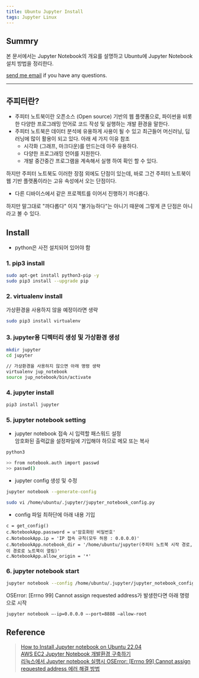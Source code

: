 ```yaml
---
title: Ubuntu Jupyter Install
tags: Jupyter Linux
---
```


## Summry

본 문서에서는 Jupyter Notebook의 개요를 설명하고 Ubuntu에 Jupyter Notebook 설치 방법을 정리한다.

[send me email](mailto:jewel7492@gmail.com) if you have any questions.

<!--more-->

---

## 주피터란?

- 주피터 노트북이란 오픈소스 (Open source) 기반의 웹 플랫폼으로, 파이썬을 비롯한 다양한 프로그래밍 언어로 코드 작성 및 실행하는 개발 환경을 말한다.
- 주피터 노트북은 데이터 분석에 유용하게 사용이 될 수 있고 최근들어 머신러닝, 딥러닝에 많이 활용이 되고 있다. 아래 세 가지 이유 참조
    - 시각화 (그래프, 마크다운)를 만드는데 아주 유용하다.
    - 다양한 프로그래밍 언어를 지원한다.
    - 개발 중간중간 프로그램을 계속해서 실행 하여 확인 할 수 있다.

하지만 주피터 노트북도 이러한 장점 외에도 단점이 있는데, 바로 그건 주피터 노트북이 웹 기반 플랫폼이라는 고유 속성에서 오는 단점이다.

- 다른 디바이스에서 같은 프로젝트를 이어서 진행하기 까다롭다.

하지만 말그대로 "까다롭다" 이지 "불가능하다"는 아니기 때문에 그렇게 큰 단점은 아니라고 볼 수 있다.

## Install

- python은 사전 설치되어 있어야 함

### 1. pip3 install

```bash
sudo apt-get install python3-pip -y
sudo pip3 install --upgrade pip
```

### 2. virtualenv install

가상환경을 사용하지 않을 예정이라면 생략

```bash
sudo pip3 install virtualenv
```

### 3. jupyter용 디렉터리 생성 및 가상환경 생성

```bash
mkdir jupyter
cd jupyter

// 가상환경을 사용하지 않으면 아래 명령 생략
virtualenv jup_notebook
source jup_notebook/bin/activate
```

### 4. jupyter install

```bash
pip3 install jupyter
```

### 5. jupyter notebook setting

* jupyter notebook 접속 시 입력할 패스워드 설정  
암호화된 출력값을 설정파일에 기입해야 하므로 메모 또는 복사

```bash
python3

>> from notebook.auth import passwd
>> passwd()
```

* jupyter config 생성 및 수정

```bash
jupyter notebook --generate-config 

sudo vi /home/ubuntu/.jupyter/jupyter_notebook_config.py
```

* config 파일 최하단에 아래 내용 기입

```
c = get_config()
c.NotebookApp.password = u'암호화된 비밀번호'
c.NotebookApp.ip = 'IP 접속 규칙(모두 허용 : 0.0.0.0)'
c.NotebookApp.notebook_dir = '/home/ubuntu/jupyter(주피터 노트북 시작 경로, 이 경로로 노트북이 열림)'
c.NotebookApp.allow_origin = '*'
```

### 6. jupyter notebook start

```bash
jupyter notebook --config /home/ubuntu/.jupyter/jupyter_notebook_config.py
```

OSError: [Errno 99] Cannot assign requested address가 발생한다면 아래 명령으로 시작

```bash
jupyter notebook –-ip=0.0.0.0 –-port=8888 –allow-root
```

## Reference

> [How to Install Jupyter notebook on Ubuntu 22.04](https://linuxhint.com/install-jupyter-notebook-ubuntu-22-04/)  
> [AWS EC2 Jupyter Notebook 개발환경 구축하기](https://wooono.tistory.com/165)  
> [리눅스에서 Jupyter notebook 실행시 OSError: [Errno 99] Cannot assign requested address 에러 해결 방법](https://stynxh.github.io/2020-06-27-solve-jupyter-notebook-no-assign-req-addr-error-korean/)